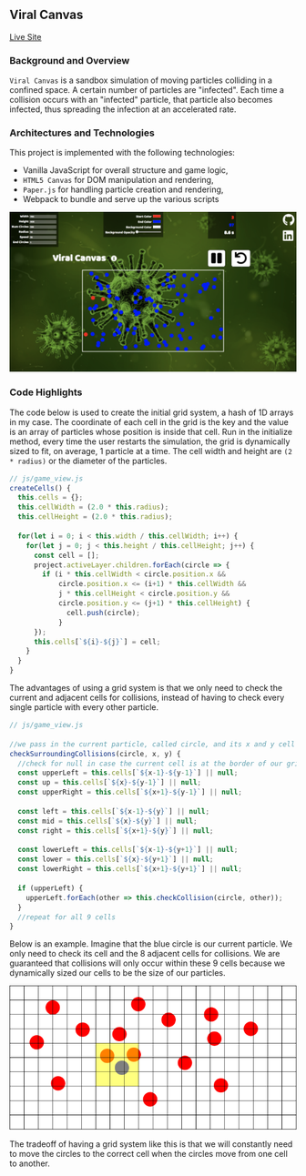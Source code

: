 ## Viral Canvas
[Live Site](https://stevielum1.github.io/viral_canvas/)

### Background and Overview
`Viral Canvas` is a sandbox simulation of moving particles colliding in a confined space. A certain number of particles are "infected". Each time a collision occurs with an "infected" particle, that particle also becomes infected, thus spreading the infection at an accelerated rate.

### Architectures and Technologies

This project is implemented with the following technologies:

- Vanilla JavaScript for overall structure and game logic,
- `HTML5 Canvas` for DOM manipulation and rendering,
- `Paper.js` for handling particle creation and rendering,
- Webpack to bundle and serve up the various scripts

![viral_canvas](./docs/viral_canvas_2.png)

### Code Highlights
The code below is used to create the initial grid system, a hash of 1D arrays in my case. The coordinate of each cell in the grid is the key and the value is an array of particles whose position is inside that cell. Run in the initialize method, every time the user restarts the simulation, the grid is dynamically sized to fit, on average, 1 particle at a time. The cell width and height are `(2 * radius)` or the diameter of the particles.
```javascript
// js/game_view.js
createCells() {
  this.cells = {};
  this.cellWidth = (2.0 * this.radius);
  this.cellHeight = (2.0 * this.radius);

  for(let i = 0; i < this.width / this.cellWidth; i++) {
    for(let j = 0; j < this.height / this.cellHeight; j++) {
      const cell = [];
      project.activeLayer.children.forEach(circle => {
        if (i * this.cellWidth < circle.position.x &&
            circle.position.x <= (i+1) * this.cellWidth &&
            j * this.cellHeight < circle.position.y &&
            circle.position.y <= (j+1) * this.cellHeight) {
              cell.push(circle);
            }
      });
      this.cells[`${i}-${j}`] = cell;
    }
  }
}
```
The advantages of using a grid system is that we only need to check the current and adjacent cells for collisions, instead of having to check every single particle with every other particle.
```javascript
// js/game_view.js

//we pass in the current particle, called circle, and its x and y cell coordinates
checkSurroundingCollisions(circle, x, y) {
  //check for null in case the current cell is at the border of our grid
  const upperLeft = this.cells[`${x-1}-${y-1}`] || null;
  const up = this.cells[`${x}-${y-1}`] || null;
  const upperRight = this.cells[`${x+1}-${y-1}`] || null;

  const left = this.cells[`${x-1}-${y}`] || null;
  const mid = this.cells[`${x}-${y}`] || null;
  const right = this.cells[`${x+1}-${y}`] || null;

  const lowerLeft = this.cells[`${x-1}-${y+1}`] || null;
  const lower = this.cells[`${x}-${y+1}`] || null;
  const lowerRight = this.cells[`${x+1}-${y+1}`] || null;

  if (upperLeft) {
    upperLeft.forEach(other => this.checkCollision(circle, other));
  }
  //repeat for all 9 cells
}
```
Below is an example. Imagine that the blue circle is our current particle. We only need to check its cell and the 8 adjacent cells for collisions. We are guaranteed that collisions will only occur within these 9 cells because we dynamically sized our cells to be the size of our particles.

![grid](/docs/grid.png)

The tradeoff of having a grid system like this is that we will constantly need to move the circles to the correct cell when the circles move from one cell to another.